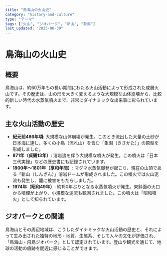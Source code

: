 ```yaml
---
title: "鳥海山の火山史"
category: "history-and-culture"
type: "テーマ"
tags: ["火山", "ジオパーク", "新山", "象潟"]
last_updated: "2025-06-30"
---
```


# 鳥海山の火山史

## 概要
鳥海山は、約60万年もの長い期間にわたる火山活動によって形成された成層火山です。その歴史は、山の形を大きく変えるような大規模な山体崩壊から、比較的新しい時代の水蒸気噴火まで、非常にダイナミックな出来事に彩られています。

## 主な火山活動の歴史
- **紀元前466年頃**: 大規模な山体崩壊が発生。このとき流出した大量の土砂が日本海に達し、多くの小島（流れ山）を含む「象潟（きさかた）」の原型を形成しました。
- **871年（貞観13年）**: 溶岩流を伴う大規模な噴火が発生。この噴火は「日本三代実録」などの歴史書にも記録されています。
- **1800年～1801年（享和年間）**: マグマ水蒸気爆発が起こり、現在の山頂である「新山（しんざん）」溶岩ドームが形成されました。この噴火では火山泥流も発生し、麓に被害をもたらしました。
- **1974年（昭和49年）**: 約150年ぶりとなる水蒸気噴火が発生。東斜面の火口から噴煙が上がり、小規模な泥流も観測されました。この噴火は「昭和噴火」として知られています。

## ジオパークとの関連
鳥海山とその周辺地域は、こうしたダイナミックな火山活動の歴史と、それによって生み出された独特の地形・地質、生態系、そして人々の文化が評価され、「鳥海山・飛島ジオパーク」として認定されています。登山や観光を通じて、地球の活動の痕跡を間近に感じることができます。